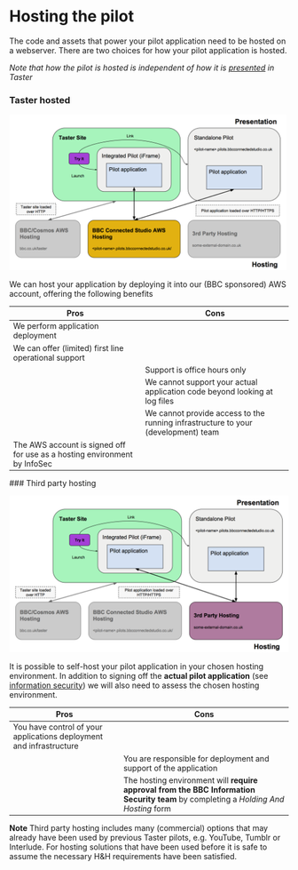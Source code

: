 # Hosting the pilot

The code and assets that power your pilot application need to be hosted on a webserver. There are two choices for how your pilot application is hosted.

*Note that how the pilot is hosted is independent of how it is [presented](presentation.md) in Taster* 

### Taster hosted

<img src="./hosting-taster.png" alt="Taster hosting overview" width="500" >

We can host your application by deploying it into our (BBC sponsored) AWS account, offering the following benefits

| Pros | Cons |
| --- | --- |
| We perform application deployment | |
| We can offer (limited) first line operational support | |
| | Support is office hours only |
| | We cannot support your actual application code beyond looking at log files |
| | We cannot provide access to the running infrastructure to your (development) team |
| The AWS account is signed off for use as a hosting environment by InfoSec | |

### Third party hosting

![Third party hosting overview](./hosting-3rd-party.png?raw=true)

It is possible to self-host your pilot application in your chosen hosting environment. In addition to signing off the **actual pilot application**  (see [information security](./information-security.md)) we will also need to assess the chosen hosting environment.

| Pros | Cons |
| --- | --- |
| You have control of your applications deployment and infrastructure | |
| | You are responsible for deployment and support of the application |
| | The hosting environment will **require approval from the BBC Information Security team** by completing a *Holding And Hosting* form |

**Note**
Third party hosting includes many (commercial) options that may already have been used by previous Taster pilots, e.g. YouTube, Tumblr or Interlude. For hosting solutions that have been used before it is safe to assume the necessary H&H requirements have been satisfied.  
